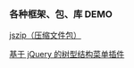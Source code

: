### 各种框架、包、库 DEMO

[jszip（压缩文件包）](https://github.com/LuckRain7/growth-record/tree/master/frame/jszip)

[基于 jQuery 的树型结构菜单插件](https://github.com/LuckRain7/growth-record/tree/master/frame/tree)

